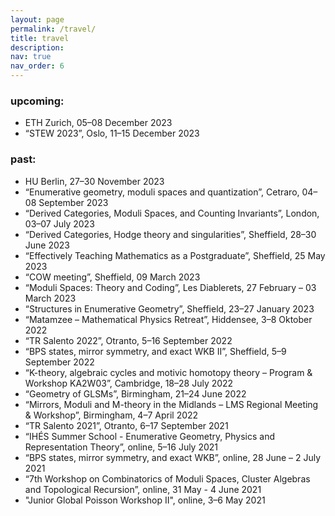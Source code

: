 ```yaml
---
layout: page
permalink: /travel/
title: travel
description: 
nav: true
nav_order: 6
---
```


<h3>upcoming:</h3>
 <ul>
  <li>ETH Zurich, 05–08 December 2023</li>
  <li>“STEW 2023”, Oslo, 11–15 December 2023</li>
</ul>


<h3>past:</h3>
 <ul>
  <li>HU Berlin, 27–30 November 2023</li>
  <li>“Enumerative geometry, moduli spaces and quantization”, Cetraro, 04–08 September 2023</li>
  <li>“Derived Categories, Moduli Spaces, and Counting Invariants”, London, 03–07 July 2023</li>
  <li>“Derived Categories, Hodge theory and singularities”, Sheffield, 28–30 June 2023</li>
  <li>“Effectively Teaching Mathematics as a Postgraduate”, Sheffield, 25 May 2023</li>
  <li>“COW meeting”, Sheffield, 09 March 2023</li>
  <li>“Moduli Spaces: Theory and Coding”, Les Diablerets, 27 February – 03 March 2023</li>
  <li>“Structures in Enumerative Geometry”, Sheffield, 23–27 January 2023</li>
  <li>“Matamzee – Mathematical Physics Retreat”, Hiddensee, 3–8 Oktober 2022</li>
  <li>“TR Salento 2022”, Otranto, 5–16 September 2022</li>
  <li>“BPS states, mirror symmetry, and exact WKB II”, Sheffield, 5–9 September 2022</li>
  <li>“K-theory, algebraic cycles and motivic homotopy theory – Program & Workshop KA2W03”, Cambridge, 18–28 July 2022</li>
  <li>“Geometry of GLSMs”, Birmingham, 21–24 June 2022</li>
  <li>“Mirrors, Moduli and M-theory in the Midlands – LMS Regional Meeting & Workshop”, Birmingham, 4–7 April 2022</li>
  <li>“TR Salento 2021”, Otranto, 6–17 September 2021</li>
  <li>“IHÉS Summer School - Enumerative Geometry, Physics and Representation Theory”, online, 5–16 July 2021</li>
  <li>“BPS states, mirror symmetry, and exact WKB”, online, 28 June – 2 July 2021</li>
  <li>“7th Workshop on Combinatorics of Moduli Spaces, Cluster Algebras and Topological Recursion”, online, 31 May - 4 June 2021</li>
  <li>"Junior Global Poisson Workshop II", online, 3–6 May 2021</li>
</ul>
